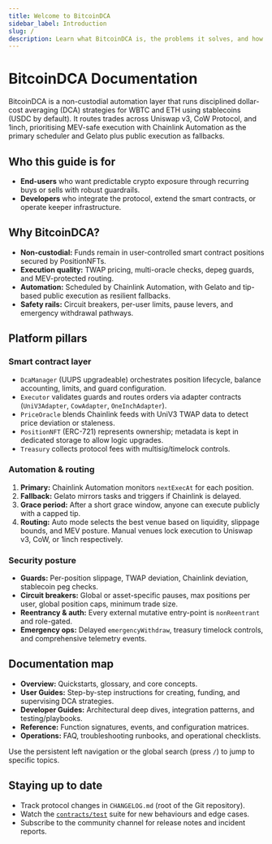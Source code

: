 ```yaml
---
title: Welcome to BitcoinDCA
sidebar_label: Introduction
slug: /
description: Learn what BitcoinDCA is, the problems it solves, and how the platform automates non-custodial dollar-cost averaging for WBTC and ETH.
---
```


# BitcoinDCA Documentation

BitcoinDCA is a non-custodial automation layer that runs disciplined dollar-cost averaging (DCA) strategies for WBTC and ETH using stablecoins (USDC by default). It routes trades across Uniswap v3, CoW Protocol, and 1inch, prioritising MEV-safe execution with Chainlink Automation as the primary scheduler and Gelato plus public execution as fallbacks.

## Who this guide is for

- **End-users** who want predictable crypto exposure through recurring buys or sells with robust guardrails.
- **Developers** who integrate the protocol, extend the smart contracts, or operate keeper infrastructure.

## Why BitcoinDCA?

- **Non-custodial:** Funds remain in user-controlled smart contract positions secured by PositionNFTs.
- **Execution quality:** TWAP pricing, multi-oracle checks, depeg guards, and MEV-protected routing.
- **Automation:** Scheduled by Chainlink Automation, with Gelato and tip-based public execution as resilient fallbacks.
- **Safety rails:** Circuit breakers, per-user limits, pause levers, and emergency withdrawal pathways.

## Platform pillars

### Smart contract layer

- `DcaManager` (UUPS upgradeable) orchestrates position lifecycle, balance accounting, limits, and guard configuration.
- `Executor` validates guards and routes orders via adapter contracts (`UniV3Adapter`, `CowAdapter`, `OneInchAdapter`).
- `PriceOracle` blends Chainlink feeds with UniV3 TWAP data to detect price deviation or staleness.
- `PositionNFT` (ERC-721) represents ownership; metadata is kept in dedicated storage to allow logic upgrades.
- `Treasury` collects protocol fees with multisig/timelock controls.

### Automation & routing

1. **Primary:** Chainlink Automation monitors `nextExecAt` for each position.
2. **Fallback:** Gelato mirrors tasks and triggers if Chainlink is delayed.
3. **Grace period:** After a short grace window, anyone can execute publicly with a capped tip.
4. **Routing:** Auto mode selects the best venue based on liquidity, slippage bounds, and MEV posture. Manual venues lock execution to Uniswap v3, CoW, or 1inch respectively.

### Security posture

- **Guards:** Per-position slippage, TWAP deviation, Chainlink deviation, stablecoin peg checks.
- **Circuit breakers:** Global or asset-specific pauses, max positions per user, global position caps, minimum trade size.
- **Reentrancy & auth:** Every external mutative entry-point is `nonReentrant` and role-gated.
- **Emergency ops:** Delayed `emergencyWithdraw`, treasury timelock controls, and comprehensive telemetry events.

## Documentation map

- **Overview:** Quickstarts, glossary, and core concepts.
- **User Guides:** Step-by-step instructions for creating, funding, and supervising DCA strategies.
- **Developer Guides:** Architectural deep dives, integration patterns, and testing/playbooks.
- **Reference:** Function signatures, events, and configuration matrices.
- **Operations:** FAQ, troubleshooting runbooks, and operational checklists.

Use the persistent left navigation or the global search (press `/`) to jump to specific topics.

## Staying up to date

- Track protocol changes in `CHANGELOG.md` (root of the Git repository).
- Watch the [`contracts/test`](https://github.com/bobjiang/bitcoindca/tree/main/contracts/test) suite for new behaviours and edge cases.
- Subscribe to the community channel for release notes and incident reports.
